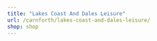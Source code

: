 ```yaml
---
title: "Lakes Coast And Dales Leisure"
url: /carnforth/lakes-coast-and-dales-leisure/
shop: shop
---
```

